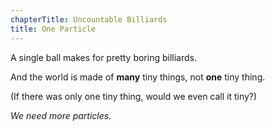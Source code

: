 ```yaml
---
chapterTitle: Uncountable Billiards
title: One Particle
---
```


<script>
    var sim = createSimulation({
        initialize: function(simulation) {
            var p = simulation.parameters;
            p.friction = 0.2;

            initBilliards(simulation, simulation.boxBounds, 0);

    		setToolbarAvailableTools(simulation.toolbar, ["impulse"]);
        }
    });
</script>


A single ball makes for pretty boring billiards.

And the world is made of **many** tiny things, not **one** tiny thing.

(If there was only one tiny thing, would we even call it tiny?)

_We need more particles._
